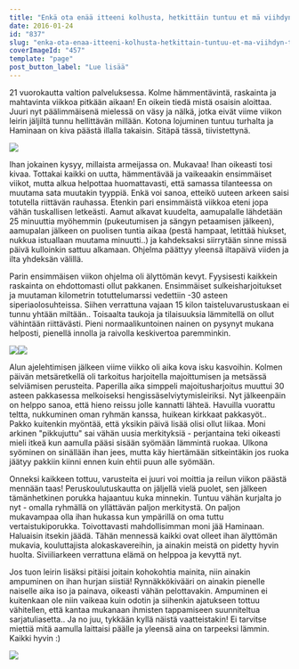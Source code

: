 ```yaml
---
title: "Enkä ota enää itteeni kolhusta, hetkittäin tuntuu et mä viihdyn tääl solmussa."
date: 2016-01-24
id: "837"
slug: "enka-ota-enaa-itteeni-kolhusta-hetkittain-tuntuu-et-ma-viihdyn-taal-solmussa"
coverImageId: "457"
template: "page"
post_button_label: "Lue lisää"
---
```


21 vuorokautta valtion palveluksessa. Kolme hämmentävintä, raskainta ja mahtavinta viikkoa pitkään aikaan! En oikein tiedä mistä osaisin aloittaa. Juuri nyt päälimmäisenä mielessä on väsy ja nälkä, jotka eivät viime viikon leirin jäljiltä tunnu hellittävän millään. Kotona lojuminen tuntuu turhalta ja Haminaan on kiva päästä illalla takaisin. Sitäpä tässä, tiivistettynä.

[![](/images/2016-01-04-2B01.44.04-2B2.png)](https://qpm.kda.mybluehost.me/wp-content/uploads/2016/01/2016-01-04-2B01.44.04-2B2.png)

Ihan jokainen kysyy, millaista armeijassa on. Mukavaa! Ihan oikeasti tosi kivaa. Tottakai kaikki on uutta, hämmentävää ja vaikeaakin ensimmäiset viikot, mutta alkua helpottaa huomattavasti, että samassa tilanteessa on muutama sata muutakin tyyppiä. Enkä voi sanoa, etteikö uuteen arkeen saisi totutella riittävän rauhassa. Etenkin pari ensimmäistä viikkoa eteni jopa vähän tuskallisen letkeästi. Aamut alkavat kuudelta, aamupalalle lähdetään 25 minuuttia myöhemmin (pukeutumisen ja sängyn petaamisen jälkeen), aamupalan jälkeen on puolisen tuntia aikaa (pestä hampaat, letittää hiukset, nukkua istuallaan muutama minuutti..) ja kahdeksaksi siirrytään sinne missä päivä kulloinkin sattuu alkamaan. Ohjelma päättyy yleensä iltapäivä viiden ja ilta yhdeksän välillä.

Parin ensimmäisen viikon ohjelma oli älyttömän kevyt. Fyysisesti kaikkein raskainta on ehdottomasti ollut pakkanen. Ensimmäiset sulkeisharjoitukset ja muutaman kilometrin totuttelumarssi vedettiin -30 asteen siperiaolosuhteissa. Siihen verrattuna vajaan 15 kilon taisteluvarustuskaan ei tunnu yhtään miltään.. Toisaalta taukoja ja tilaisuuksia lämmitellä on ollut vähintään riittävästi. Pieni normaalikuntoinen nainen on pysynyt mukana helposti, pienellä innolla ja raivolla keskivertoa paremminkin.

[![](/images/2016-01-18-2B04.46.56-2B1-1-200x300.png)](https://qpm.kda.mybluehost.me/wp-content/uploads/2016/01/2016-01-18-2B04.46.56-2B1-1.png)[![](/images/2016-01-21-2B04.46.52-2B1-200x300.png)](https://qpm.kda.mybluehost.me/wp-content/uploads/2016/01/2016-01-21-2B04.46.52-2B1.png)

Alun ajelehtimisen jälkeen viime viikko oli aika kova isku kasvoihin. Kolmen päivän metsäretkellä oli tarkoitus harjoitella majoittumisen ja metsässä selviämisen perusteita. Paperilla aika simppeli majoitusharjoitus muuttui 30 asteen pakkasessa melkoiseksi hengissäselviytymisleiriksi. Nyt jälkeenpäin on helppo sanoa, että hieno reissu jolle kannatti lähteä. Havuilla vuorattu teltta, nukkuminen oman ryhmän kanssa, huikean kirkkaat pakkasyöt.. Pakko kuitenkin myöntää, että yksikin päivä lisää olisi ollut liikaa. Moni arkinen "pikkujuttu" sai vähän uusia merkityksiä - perjantaina teki oikeasti mieli itkeä kun aamulla pääsi sisään syömään lämmintä ruokaa. Ulkona syöminen on sinällään ihan jees, mutta käy hiertämään sitkeintäkin jos ruoka jäätyy pakkiin kiinni ennen kuin ehtii puun alle syömään.

Onneksi kaikkeen tottuu, varusteita ei juuri voi moittia ja reilun viikon päästä mennään taas! Peruskoulutuskautta on jäljellä vielä puolet, sen jälkeen tämänhetkinen porukka hajaantuu kuka minnekin. Tuntuu vähän kurjalta jo nyt - omalla ryhmällä on yllättävän paljon merkitystä. On paljon mukavampaa olla ihan hukassa kun ympärillä on oma tuttu vertaistukiporukka. Toivottavasti mahdollisimman moni jää Haminaan. Haluaisin itsekin jäädä. Tähän mennessä kaikki ovat olleet ihan älyttömän mukavia, kouluttajista alokaskavereihin, ja ainakin meistä on pidetty hyvin huolta. Siviiliarkeen verrattuna elämä on helppoa ja kevyttä nyt.

Jos tuon leirin lisäksi pitäisi joitain kohokohtia mainita, niin ainakin ampuminen on ihan hurjan siistiä! Rynnäkkökivääri on ainakin pienelle naiselle aika iso ja painava, oikeasti vähän pelottavakin. Ampuminen ei kuitenkaan ole niin vaikeaa kuin odotin ja siihenkin ajatukseen tottuu vähitellen, että kantaa mukanaan ihmisten tappamiseen suunniteltua sarjatuliasetta.. Ja no juu, tykkään kyllä näistä vaatteistakin! Ei tarvitse miettiä mitä aamulla laittaisi päälle ja yleensä aina on tarpeeksi lämmin. Kaikki hyvin :)

[![](/images/2016-01-04-2B08.10.41-2B1.png)](https://qpm.kda.mybluehost.me/wp-content/uploads/2016/01/2016-01-04-2B08.10.41-2B1.png)
